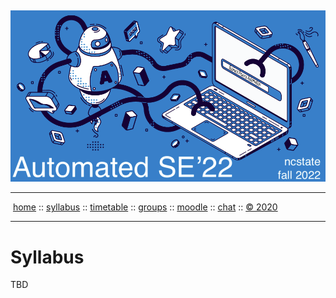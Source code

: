   <a name=top><br>
  <p align=center><a href="/README.md#top"><img  
     src="/etc/img/ase22.png"></a></p>
  <hr>
  <p>
  &nbsp;<a href="/README.md#top">home</a> ::
  <a href="https://github.com/txt/ase22/blob/master/docs/syllabus.md#top">syllabus</a> ::
  <a href="https://github.com/txt/ase22/blob/master/docs/syllabus.md#timetable">timetable</a> ::
  <a href="https://drive.google.com/drive/folders/1ZFn6H8-4kx5uP34bpFgIFonkz9Tw3nYM?usp=sharing">groups</a> ::
  <a href="https://moodle-courses2021.wolfware.ncsu.edu/course/view.php?id=3873">moodle</a> ::
  <a href="http://ase22.slack.com">chat</a>  ::
  <a href="https://github.com/txt/ase22/blob/master/LICENSE.md#top">&copy; 2020</a>  
  <br>
  <hr>
  






# Syllabus
TBD
